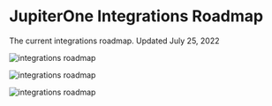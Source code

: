 # JupiterOne Integrations Roadmap

The current integrations roadmap. Updated July 25, 2022

![integrations roadmap](../assets/IntegrationsRoadmap1.png)  

![integrations roadmap](../assets/IntegrationsRoadmap2.png)  

![integrations roadmap](../assets/IntegrationsRoadmap3.png)
